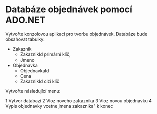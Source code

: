 # Databáze objednávek pomocí ADO.NET

Vytvořte konzolovou aplikaci pro tvorbu objednávek. Databáze bude obsahovat tabulky:

- Zakaznik
  - ZakaznikId primární klíč,
  - Jmeno
- Objednavka
  - ObjednavkaId
  - Cena
  - ZakaznikId cizí klíč
 
Vytvořte následující menu:
  
1 Vytvor databazi
2 Vloz noveho zakaznika
3 Vloz novou objednavku
4 Vypis objednavky vcetne jmena zakaznika"
k konec
